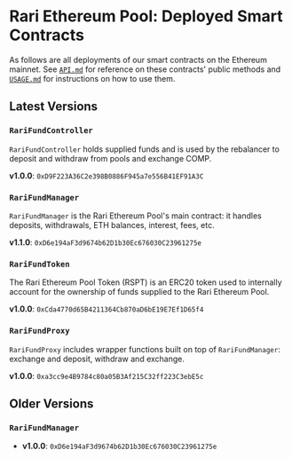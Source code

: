 # Rari Ethereum Pool: Deployed Smart Contracts

As follows are all deployments of our smart contracts on the Ethereum mainnet. See [`API.md`](API.md) for reference on these contracts' public methods and [`USAGE.md`](USAGE.md) for instructions on how to use them.

## Latest Versions

### `RariFundController`

`RariFundController` holds supplied funds and is used by the rebalancer to deposit and withdraw from pools and exchange COMP.

**v1.0.0**: `0xD9F223A36C2e398B0886F945a7e556B41EF91A3C`

### `RariFundManager`

`RariFundManager` is the Rari Ethereum Pool's main contract: it handles deposits, withdrawals, ETH balances, interest, fees, etc.

**v1.1.0**: `0xD6e194aF3d9674b62D1b30Ec676030C23961275e`

### `RariFundToken`

The Rari Ethereum Pool Token (RSPT) is an ERC20 token used to internally account for the ownership of funds supplied to the Rari Ethereum Pool.

**v1.0.0**: `0xCda4770d65B4211364Cb870aD6bE19E7Ef1D65f4`

### `RariFundProxy`

`RariFundProxy` includes wrapper functions built on top of `RariFundManager`: exchange and deposit, withdraw and exchange.

**v1.0.0**: `0xa3cc9e4B9784c80a05B3Af215C32ff223C3ebE5c`

## Older Versions

### `RariFundManager`

* **v1.0.0**: `0xD6e194aF3d9674b62D1b30Ec676030C23961275e`
